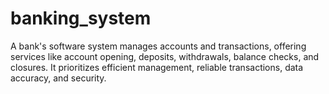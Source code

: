 # banking_system
A bank's software system manages accounts and transactions, offering services like account opening, deposits, withdrawals, balance checks, and closures. It prioritizes efficient management, reliable transactions, data accuracy, and security.
